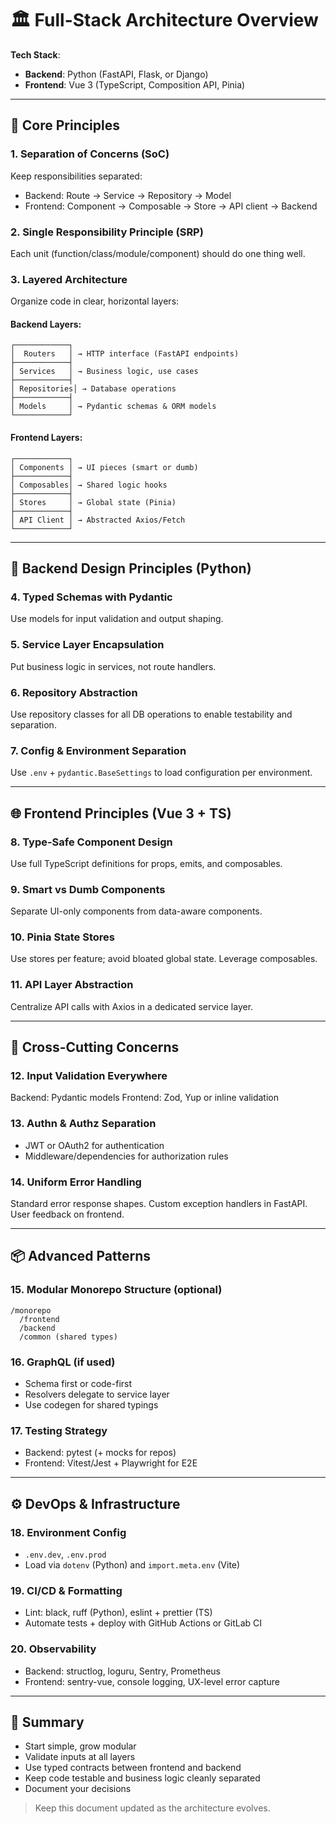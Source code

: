 # 🏛 Full-Stack Architecture Overview

**Tech Stack**:

* **Backend**: Python (FastAPI, Flask, or Django)
* **Frontend**: Vue 3 (TypeScript, Composition API, Pinia)

---

## 🔰 Core Principles

### 1. Separation of Concerns (SoC)

Keep responsibilities separated:

* Backend: Route → Service → Repository → Model
* Frontend: Component → Composable → Store → API client → Backend

### 2. Single Responsibility Principle (SRP)

Each unit (function/class/module/component) should do one thing well.

### 3. Layered Architecture

Organize code in clear, horizontal layers:

#### Backend Layers:

```
┌────────────┐
│  Routers   │ → HTTP interface (FastAPI endpoints)
├────────────┤
│ Services   │ → Business logic, use cases
├────────────┤
│ Repositories│ → Database operations
├────────────┤
│ Models     │ → Pydantic schemas & ORM models
└────────────┘
```

#### Frontend Layers:

```
┌────────────┐
│ Components │ → UI pieces (smart or dumb)
├────────────┤
│ Composables│ → Shared logic hooks
├────────────┤
│ Stores     │ → Global state (Pinia)
├────────────┤
│ API Client │ → Abstracted Axios/Fetch
└────────────┘
```

---

## 🧱 Backend Design Principles (Python)

### 4. Typed Schemas with Pydantic

Use models for input validation and output shaping.

### 5. Service Layer Encapsulation

Put business logic in services, not route handlers.

### 6. Repository Abstraction

Use repository classes for all DB operations to enable testability and separation.

### 7. Config & Environment Separation

Use `.env` + `pydantic.BaseSettings` to load configuration per environment.

---

## 🌐 Frontend Principles (Vue 3 + TS)

### 8. Type-Safe Component Design

Use full TypeScript definitions for props, emits, and composables.

### 9. Smart vs Dumb Components

Separate UI-only components from data-aware components.

### 10. Pinia State Stores

Use stores per feature; avoid bloated global state. Leverage composables.

### 11. API Layer Abstraction

Centralize API calls with Axios in a dedicated service layer.

---

## 🔐 Cross-Cutting Concerns

### 12. Input Validation Everywhere

Backend: Pydantic models
Frontend: Zod, Yup or inline validation

### 13. Authn & Authz Separation

* JWT or OAuth2 for authentication
* Middleware/dependencies for authorization rules

### 14. Uniform Error Handling

Standard error response shapes. Custom exception handlers in FastAPI. User feedback on frontend.

---

## 📦 Advanced Patterns

### 15. Modular Monorepo Structure (optional)

```
/monorepo
  /frontend
  /backend
  /common (shared types)
```

### 16. GraphQL (if used)

* Schema first or code-first
* Resolvers delegate to service layer
* Use codegen for shared typings

### 17. Testing Strategy

* Backend: pytest (+ mocks for repos)
* Frontend: Vitest/Jest + Playwright for E2E

---

## ⚙️ DevOps & Infrastructure

### 18. Environment Config

* `.env.dev`, `.env.prod`
* Load via `dotenv` (Python) and `import.meta.env` (Vite)

### 19. CI/CD & Formatting

* Lint: black, ruff (Python), eslint + prettier (TS)
* Automate tests + deploy with GitHub Actions or GitLab CI

### 20. Observability

* Backend: structlog, loguru, Sentry, Prometheus
* Frontend: sentry-vue, console logging, UX-level error capture

---

## 🧭 Summary

* Start simple, grow modular
* Validate inputs at all layers
* Use typed contracts between frontend and backend
* Keep code testable and business logic cleanly separated
* Document your decisions

> Keep this document updated as the architecture evolves.
